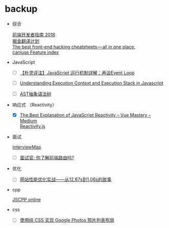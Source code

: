 # backup

- 综合

  [前端开发者指南 2018](https://leviding.gitbooks.io/front-end-handbook-2018/content/)  
  [掘金翻译计划](https://github.com/xitu/gold-miner)  
  [The best front-end hacking cheatsheets — all in one place.](https://medium.freecodecamp.org/modern-frontend-hacking-cheatsheets-df9c2566c72a)  
  [caniuse Feature index](https://caniuse.com/#index)

- JavaScript

  - [ ] [【朴灵评注】JavaScript 运行机制详解：再谈Event Loop](https://blog.csdn.net/lin_credible/article/details/40143961)
  - [ ] [Understanding Execution Context and Execution Stack in Javascript](https://blog.bitsrc.io/understanding-execution-context-and-execution-stack-in-javascript-1c9ea8642dd0)  
  - [ ] [AST抽象语法树](https://segmentfault.com/a/1190000016231512)


- 响应式 （Reactivity）
  
  - [x] [The Best Explanation of JavaScript Reactivity – Vue Mastery – Medium](https://medium.com/vue-mastery/the-best-explanation-of-javascript-reactivity-fea6112dd80d)  
  [Reactivity.js](./Reactivity.js)

- 面试
  
  [InterviewMap](https://yuchengkai.cn/docs/zh/)  
  - [ ] [面试官: 你了解前端路由吗?](https://juejin.im/post/5ac61da66fb9a028c71eae1b)

- 优化

  - [ ] [网站性能优化实战——从12.67s到1.06s的故事](https://juejin.im/post/5b0b7d74518825158e173a0c?utm_source=gold_browser_extension)

- cpp

  [JSCPP online](https://felixhao28.github.io/JSCPP/)

- css

  - [ ] [使用纯 CSS 实现 Google Photos 照片列表布局](https://github.com/xieranmaya/blog/issues/4)